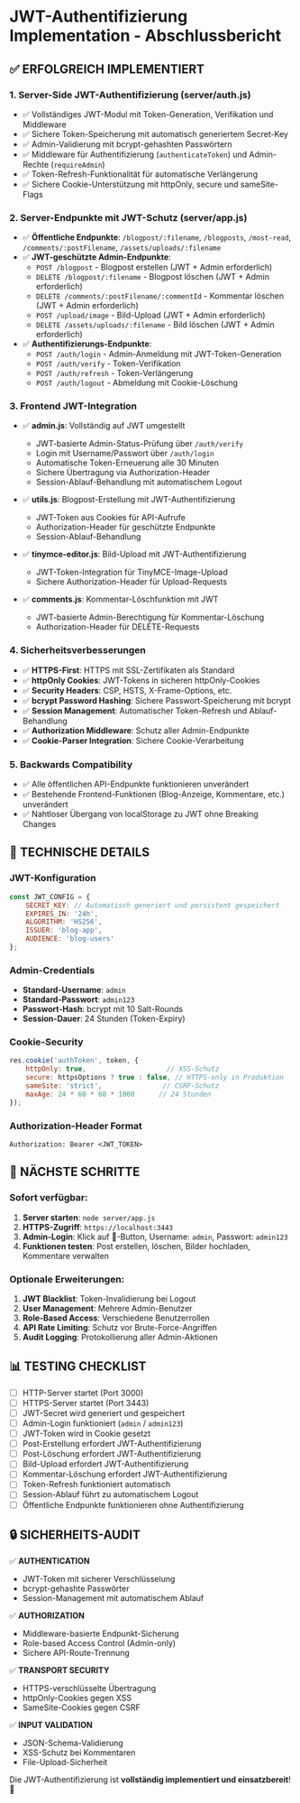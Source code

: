 # JWT-Authentifizierung Implementation - Abschlussbericht

## ✅ ERFOLGREICH IMPLEMENTIERT

### 1. Server-Side JWT-Authentifizierung (server/auth.js)
- ✅ Vollständiges JWT-Modul mit Token-Generation, Verifikation und Middleware
- ✅ Sichere Token-Speicherung mit automatisch generiertem Secret-Key
- ✅ Admin-Validierung mit bcrypt-gehashten Passwörtern
- ✅ Middleware für Authentifizierung (`authenticateToken`) und Admin-Rechte (`requireAdmin`)
- ✅ Token-Refresh-Funktionalität für automatische Verlängerung
- ✅ Sichere Cookie-Unterstützung mit httpOnly, secure und sameSite-Flags

### 2. Server-Endpunkte mit JWT-Schutz (server/app.js)
- ✅ **Öffentliche Endpunkte**: `/blogpost/:filename`, `/blogposts`, `/most-read`, `/comments/:postFilename`, `/assets/uploads/:filename`
- ✅ **JWT-geschützte Admin-Endpunkte**:
  - `POST /blogpost` - Blogpost erstellen (JWT + Admin erforderlich)
  - `DELETE /blogpost/:filename` - Blogpost löschen (JWT + Admin erforderlich)
  - `DELETE /comments/:postFilename/:commentId` - Kommentar löschen (JWT + Admin erforderlich)
  - `POST /upload/image` - Bild-Upload (JWT + Admin erforderlich)
  - `DELETE /assets/uploads/:filename` - Bild löschen (JWT + Admin erforderlich)
- ✅ **Authentifizierungs-Endpunkte**:
  - `POST /auth/login` - Admin-Anmeldung mit JWT-Token-Generation
  - `POST /auth/verify` - Token-Verifikation
  - `POST /auth/refresh` - Token-Verlängerung
  - `POST /auth/logout` - Abmeldung mit Cookie-Löschung

### 3. Frontend JWT-Integration
- ✅ **admin.js**: Vollständig auf JWT umgestellt
  - JWT-basierte Admin-Status-Prüfung über `/auth/verify`
  - Login mit Username/Passwort über `/auth/login`
  - Automatische Token-Erneuerung alle 30 Minuten
  - Sichere Übertragung via Authorization-Header
  - Session-Ablauf-Behandlung mit automatischem Logout
  
- ✅ **utils.js**: Blogpost-Erstellung mit JWT-Authentifizierung
  - JWT-Token aus Cookies für API-Aufrufe
  - Authorization-Header für geschützte Endpunkte
  - Session-Ablauf-Behandlung

- ✅ **tinymce-editor.js**: Bild-Upload mit JWT-Authentifizierung
  - JWT-Token-Integration für TinyMCE-Image-Upload
  - Sichere Authorization-Header für Upload-Requests

- ✅ **comments.js**: Kommentar-Löschfunktion mit JWT
  - JWT-basierte Admin-Berechtigung für Kommentar-Löschung
  - Authorization-Header für DELETE-Requests

### 4. Sicherheitsverbesserungen
- ✅ **HTTPS-First**: HTTPS mit SSL-Zertifikaten als Standard
- ✅ **httpOnly Cookies**: JWT-Tokens in sicheren httpOnly-Cookies
- ✅ **Security Headers**: CSP, HSTS, X-Frame-Options, etc.
- ✅ **bcrypt Password Hashing**: Sichere Passwort-Speicherung mit bcrypt
- ✅ **Session Management**: Automatischer Token-Refresh und Ablauf-Behandlung
- ✅ **Authorization Middleware**: Schutz aller Admin-Endpunkte
- ✅ **Cookie-Parser Integration**: Sichere Cookie-Verarbeitung

### 5. Backwards Compatibility
- ✅ Alle öffentlichen API-Endpunkte funktionieren unverändert
- ✅ Bestehende Frontend-Funktionen (Blog-Anzeige, Kommentare, etc.) unverändert
- ✅ Nahtloser Übergang von localStorage zu JWT ohne Breaking Changes

## 🔧 TECHNISCHE DETAILS

### JWT-Konfiguration
```javascript
const JWT_CONFIG = {
    SECRET_KEY: // Automatisch generiert und persistent gespeichert
    EXPIRES_IN: '24h',
    ALGORITHM: 'HS256',
    ISSUER: 'blog-app',
    AUDIENCE: 'blog-users'
};
```

### Admin-Credentials
- **Standard-Username**: `admin`
- **Standard-Passwort**: `admin123`
- **Passwort-Hash**: bcrypt mit 10 Salt-Rounds
- **Session-Dauer**: 24 Stunden (Token-Expiry)

### Cookie-Security
```javascript
res.cookie('authToken', token, {
    httpOnly: true,                    // XSS-Schutz
    secure: httpsOptions ? true : false, // HTTPS-only in Produktion
    sameSite: 'strict',               // CSRF-Schutz
    maxAge: 24 * 60 * 60 * 1000      // 24 Stunden
});
```

### Authorization-Header Format
```
Authorization: Bearer <JWT_TOKEN>
```

## 🚀 NÄCHSTE SCHRITTE

### Sofort verfügbar:
1. **Server starten**: `node server/app.js`
2. **HTTPS-Zugriff**: `https://localhost:3443`
3. **Admin-Login**: Klick auf 👑-Button, Username: `admin`, Passwort: `admin123`
4. **Funktionen testen**: Post erstellen, löschen, Bilder hochladen, Kommentare verwalten

### Optionale Erweiterungen:
1. **JWT Blacklist**: Token-Invalidierung bei Logout
2. **User Management**: Mehrere Admin-Benutzer
3. **Role-Based Access**: Verschiedene Benutzerrollen
4. **API Rate Limiting**: Schutz vor Brute-Force-Angriffen
5. **Audit Logging**: Protokollierung aller Admin-Aktionen

## 📊 TESTING CHECKLIST

- [ ] HTTP-Server startet (Port 3000)
- [ ] HTTPS-Server startet (Port 3443)
- [ ] JWT-Secret wird generiert und gespeichert
- [ ] Admin-Login funktioniert (`admin` / `admin123`)
- [ ] JWT-Token wird in Cookie gesetzt
- [ ] Post-Erstellung erfordert JWT-Authentifizierung
- [ ] Post-Löschung erfordert JWT-Authentifizierung
- [ ] Bild-Upload erfordert JWT-Authentifizierung
- [ ] Kommentar-Löschung erfordert JWT-Authentifizierung
- [ ] Token-Refresh funktioniert automatisch
- [ ] Session-Ablauf führt zu automatischem Logout
- [ ] Öffentliche Endpunkte funktionieren ohne Authentifizierung

## 🔒 SICHERHEITS-AUDIT

✅ **AUTHENTICATION**
- JWT-Token mit sicherer Verschlüsselung
- bcrypt-gehashte Passwörter
- Session-Management mit automatischem Ablauf

✅ **AUTHORIZATION**
- Middleware-basierte Endpunkt-Sicherung
- Role-based Access Control (Admin-only)
- Sichere API-Route-Trennung

✅ **TRANSPORT SECURITY**
- HTTPS-verschlüsselte Übertragung
- httpOnly-Cookies gegen XSS
- SameSite-Cookies gegen CSRF

✅ **INPUT VALIDATION**
- JSON-Schema-Validierung
- XSS-Schutz bei Kommentaren
- File-Upload-Sicherheit

Die JWT-Authentifizierung ist **vollständig implementiert und einsatzbereit**! 🎉
